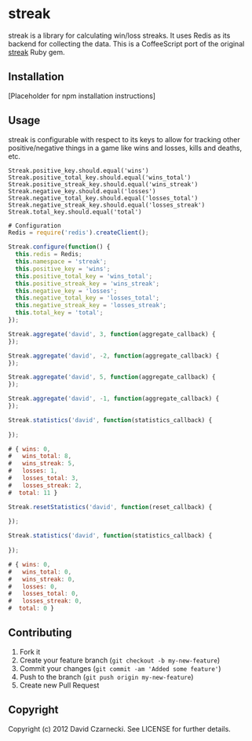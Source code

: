 # streak

streak is a library for calculating win/loss streaks. It uses Redis as its backend for collecting the data. 
This is a CoffeeScript port of the original [streak](https://github.com/czarneckid/streak) Ruby gem.

## Installation

[Placeholder for npm installation instructions]

## Usage

streak is configurable with respect to its keys to allow for tracking other positive/negative things in a game like wins and losses, kills and deaths, etc.

    Streak.positive_key.should.equal('wins')
    Streak.positive_total_key.should.equal('wins_total')
    Streak.positive_streak_key.should.equal('wins_streak')
    Streak.negative_key.should.equal('losses')
    Streak.negative_total_key.should.equal('losses_total')
    Streak.negative_streak_key.should.equal('losses_streak')
    Streak.total_key.should.equal('total')


```javascript
# Configuration
Redis = require('redis').createClient();

Streak.configure(function() {
  this.redis = Redis;
  this.namespace = 'streak';
  this.positive_key = 'wins';
  this.positive_total_key = 'wins_total';
  this.positive_streak_key = 'wins_streak';
  this.negative_key = 'losses';
  this.negative_total_key = 'losses_total';
  this.negative_streak_key = 'losses_streak';
  this.total_key = 'total';
});

Streak.aggregate('david', 3, function(aggregate_callback) {  
});

Streak.aggregate('david', -2, function(aggregate_callback) {  
});

Streak.aggregate('david', 5, function(aggregate_callback) {  
});

Streak.aggregate('david', -1, function(aggregate_callback) {  
});

Streak.statistics('david', function(statistics_callback) {
  
});

# { wins: 0,
#   wins_total: 8,
#   wins_streak: 5,
#   losses: 1,
#   losses_total: 3,
#   losses_streak: 2,
#  total: 11 } 

Streak.resetStatistics('david', function(reset_callback) {
  
});

Streak.statistics('david', function(statistics_callback) {
  
});

# { wins: 0,
#   wins_total: 0,
#   wins_streak: 0,
#   losses: 0,
#   losses_total: 0,
#   losses_streak: 0,
#  total: 0 } 

```

## Contributing

1. Fork it
2. Create your feature branch (`git checkout -b my-new-feature`)
3. Commit your changes (`git commit -am 'Added some feature'`)
4. Push to the branch (`git push origin my-new-feature`)
5. Create new Pull Request

## Copyright

Copyright (c) 2012 David Czarnecki. See LICENSE for further details.
